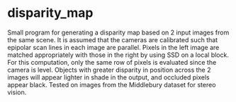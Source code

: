 # disparity_map
Small program for generating a disparity map based on 2 input images from the same scene. It is assumed that the cameras are calibrated such that epipolar scan lines in each image are parallel. Pixels in the left image are matched appropriately with those in the right by using SSD on a local block. For this computation, only the same row of pixels is evaluated since the camera is level. Objects with greater disparity in position across the 2 images will appear lighter in shade in the output, and occluded pixels appear black. Tested on images from the Middlebury dataset for stereo vision.
